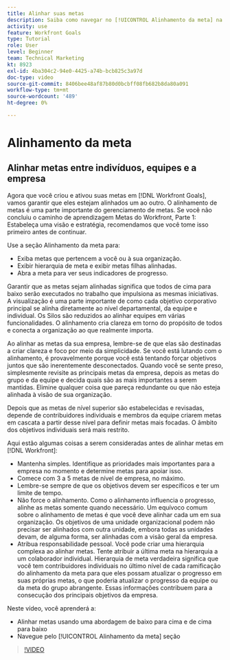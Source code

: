 ```yaml
---
title: Alinhar suas metas
description: Saiba como navegar no [!UICONTROL Alinhamento da meta] na página [!DNL Metas].
activity: use
feature: Workfront Goals
type: Tutorial
role: User
level: Beginner
team: Technical Marketing
kt: 8923
exl-id: 4ba304c2-94e0-4425-a74b-bcb825c3a97d
doc-type: video
source-git-commit: 8406bee48af87b80d0bcbff08fb682b8da80a091
workflow-type: tm+mt
source-wordcount: '489'
ht-degree: 0%

---
```


# Alinhamento da meta

## Alinhar metas entre indivíduos, equipes e a empresa

Agora que você criou e ativou suas metas em [!DNL Workfront Goals], vamos garantir que eles estejam alinhados um ao outro. O alinhamento de metas é uma parte importante do gerenciamento de metas. Se você não concluiu o caminho de aprendizagem Metas do Workfront, Parte 1: Estabeleça uma visão e estratégia, recomendamos que você tome isso primeiro antes de continuar.

<!--Insert link to LP 1, above -->

Use a seção Alinhamento da meta para:

* Exiba metas que pertencem a você ou à sua organização.
* Exibir hierarquia de meta e exibir metas filhas alinhadas.
* Abra a meta para ver seus indicadores de progresso.

Garantir que as metas sejam alinhadas significa que todos de cima para baixo serão executados no trabalho que impulsiona as mesmas iniciativas. A visualização é uma parte importante de como cada objetivo corporativo principal se alinha diretamente ao nível departamental, da equipe e individual. Os Silos são reduzidos ao alinhar equipes em várias funcionalidades. O alinhamento cria clareza em torno do propósito de todos e conecta a organização ao que realmente importa.

Ao alinhar as metas da sua empresa, lembre-se de que elas são destinadas a criar clareza e foco por meio da simplicidade. Se você está lutando com o alinhamento, é provavelmente porque você está tentando forçar objetivos juntos que são inerentemente desconectados. Quando você se sente preso, simplesmente revisite as principais metas da empresa, depois as metas do grupo e da equipe e decida quais são as mais importantes a serem mantidas. Elimine qualquer coisa que pareça redundante ou que não esteja alinhada à visão de sua organização.

Depois que as metas de nível superior são estabelecidas e revisadas, depende de contribuidores individuais e membros da equipe criarem metas em cascata a partir desse nível para definir metas mais focadas. O âmbito dos objetivos individuais será mais restrito.

<!-- Pro-tips graphic -->

Aqui estão algumas coisas a serem consideradas antes de alinhar metas em [!DNL Workfront]:

* Mantenha simples. Identifique as prioridades mais importantes para a empresa no momento e determine metas para apoiar isso.
* Comece com 3 a 5 metas de nível de empresa, no máximo.
* Lembre-se sempre de que os objetivos devem ser específicos e ter um limite de tempo.
* Não force o alinhamento. Como o alinhamento influencia o progresso, alinhe as metas somente quando necessário. Um equívoco comum sobre o alinhamento de metas é que você deve alinhar cada um em sua organização. Os objetivos de uma unidade organizacional podem não precisar ser alinhados com outra unidade, embora todas as unidades devam, de alguma forma, ser alinhadas com a visão geral da empresa.
* Atribua responsabilidade pessoal. Você pode criar uma hierarquia complexa ao alinhar metas. Tente atribuir a última meta na hierarquia a um colaborador individual. Hierarquia de meta verdadeira significa que você tem contribuidores individuais no último nível de cada ramificação do alinhamento da meta para que eles possam atualizar o progresso em suas próprias metas, o que poderia atualizar o progresso da equipe ou da meta do grupo abrangente. Essas informações contribuem para a consecução dos principais objetivos da empresa.

Neste vídeo, você aprenderá a:

* Alinhar metas usando uma abordagem de baixo para cima e de cima para baixo
* Navegue pelo [!UICONTROL Alinhamento da meta] seção

>[!VIDEO](https://video.tv.adobe.com/v/335195/?quality=12&learn=on)
